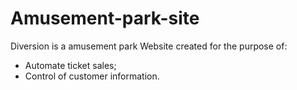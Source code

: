 # Amusement-park-site
Diversion is a amusement park Website created for the purpose of: 

- Automate ticket sales;
- Control of customer information.
